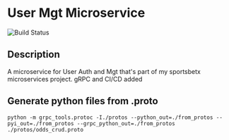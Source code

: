 # User Mgt Microservice
<!-- [![codecov](https://codecov.io/gh/MarkTLite/chat-cli-kafka/branch/main/graph/badge.svg?token=D1GG1EUSJL)](https://codecov.io/gh/MarkTLite/chat-cli-kafka)
![Test status](https://github.com/MarkTLite/interfaces-databases/actions/workflows/testcov.yml/badge.svg) -->
![Build Status](https://github.com/MarkTLite/odds-crud-microservice/actions/workflows/heroku_deployer.yaml/badge.svg)

## Description
A microservice for User Auth and Mgt that's part of my sportsbetx microservices project. gRPC and CI/CD added

## Generate python files from .proto
    python -m grpc_tools.protoc -I./protos --python_out=./from_protos --pyi_out=./from_protos --grpc_python_out=./from_protos ./protos/odds_crud.proto